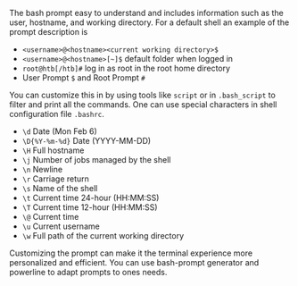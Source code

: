 The bash prompt easy to understand and includes information such as the user, hostname, and working directory. For a default shell an example of the prompt description is

- `<username>@<hostname><current working directory>$`
- `<username>@<hostname>[~]$` default folder when logged in
- `root@htb[/htb]#`  log in as root in the root home directory
- User Prompt `$` and Root Prompt `#`

You can customize this in by using tools like `script` or in `.bash_script` to filter and print all the commands. One can use special characters in shell configuration file `.bashrc`.

- `\d` Date (Mon Feb 6) 
- `\D{%Y-%m-%d}` Date (YYYY-MM-DD) 
- `\H` Full hostname 
- `\j` Number of jobs managed by the shell 
- `\n` Newline 
- `\r` Carriage return 
- `\s` Name of the shell 
- `\t` Current time 24-hour (HH:MM:SS) 
- `\T` Current time 12-hour (HH:MM:SS) 
- `\@` Current time 
- `\u` Current username 
- `\w` Full path of the current working directory

Customizing the prompt can make it the terminal experience more personalized and efficient. You can use bash-prompt generator and powerline to adapt prompts to ones needs. 